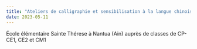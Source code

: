 ```yaml
---
title: "Ateliers de calligraphie et sensibilisation à la langue chinoise"
date: 2023-05-11
---
```


École élémentaire Sainte Thérese à Nantua (Ain) auprès de classes de CP-CE1, CE2 et CM1
